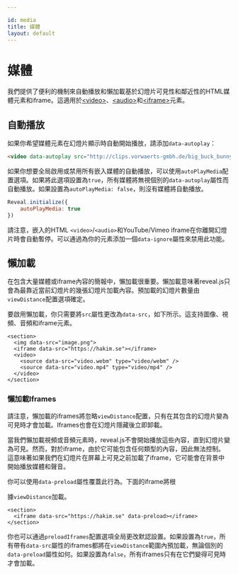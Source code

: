 ```yaml
---

id: media
title: 媒體
layout: default
---
```


# 媒體

我們提供了便利的機制來自動播放和懶加載基於幻燈片可見性和鄰近性的HTML媒體元素和iframe。這適用於[\<video\>](https://developer.mozilla.org/en-US/docs/Web/HTML/Element/video)、[\<audio\>](https://developer.mozilla.org/en-US/docs/Web/HTML/Element/audio)和[\<iframe\>](https://developer.mozilla.org/en-US/docs/Web/HTML/Element/iframe)元素。

## 自動播放

如果你希望媒體元素在幻燈片顯示時自動開始播放，請添加`data-autoplay`：

```html
<video data-autoplay src="http://clips.vorwaerts-gmbh.de/big_buck_bunny.mp4"></video>
```

如果你想要全局啟用或禁用所有嵌入媒體的自動播放，可以使用`autoPlayMedia`配置選項。如果將此選項設置為`true`，所有媒體將無視個別的`data-autoplay`屬性而自動播放。如果設置為`autoPlayMedia: false`，則沒有媒體將自動播放。

```js
Reveal.initialize({
	autoPlayMedia: true
})
```

請注意，嵌入的HTML `<video>`/`<audio>`和YouTube/Vimeo iframe在你離開幻燈片時會自動暫停。可以通過為你的元素添加一個`data-ignore`屬性來禁用此功能。

## 懶加載

在包含大量媒體或iframe內容的簡報中，懶加載很重要。懶加載意味著reveal.js只會為最靠近當前幻燈片的幾張幻燈片加載內容。預加載的幻燈片數量由`viewDistance`配置選項確定。

要啟用懶加載，你只需要將`src`屬性更改為`data-src`，如下所示。這支持圖像、視頻、音頻和iframe元素。

```html/1-2,4-5
<section>
  <img data-src="image.png">
  <iframe data-src="https://hakim.se"></iframe>
  <video>
    <source data-src="video.webm" type="video/webm" />
    <source data-src="video.mp4" type="video/mp4" />
  </video>
</section>
```

### 懶加載Iframes

請注意，懶加載的iframes將忽略`viewDistance`配置，只有在其包含的幻燈片變為可見時才會加載。Iframes也會在幻燈片隱藏後立即卸載。

當我們懶加載視頻或音頻元素時，reveal.js不會開始播放這些內容，直到幻燈片變為可見。然而，對於iframe，由於它可能包含任何類型的內容，因此無法控制。這意味著如果我們在幻燈片在屏幕上可見之前加載了iframe，它可能會在背景中開始播放媒體和聲音。

你可以使用`data-preload`屬性覆蓋此行為。下面的iframe將根

據`viewDistance`加載。

```html/1
<section>
  <iframe data-src="https://hakim.se" data-preload></iframe>
</section>
```

你也可以通過`preloadIframes`配置選項全局更改默認設置。如果設置為`true`，所有帶有`data-src`屬性的iframes都將在`viewDistance`範圍內預加載，無論個別的`data-preload`屬性如何。如果設置為`false`，所有iframes只有在它們變得可見時才會加載。